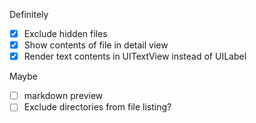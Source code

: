 Definitely
- [x] Exclude hidden files
- [x] Show contents of file in detail view
- [x] Render text contents in UITextView instead of UILabel

Maybe
- [ ] markdown preview
- [ ] Exclude directories from file listing?
